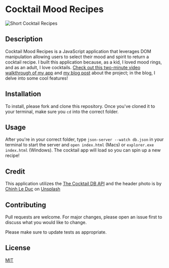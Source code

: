 # Cocktail Mood Recipes 

![Short Cocktail Recipes](https://user-images.githubusercontent.com/102639873/177058846-36bdb738-11eb-49dd-b89b-d4e399e5b043.gif)

## Description
Cocktail Mood Recipes is a JavaScript application that leverages DOM manipulation allowing users to select their mood and spirit to return a cocktail recipe. I built this application because, as a kid, I loved mood rings, and as an adult, I love cocktails. [Check out this two-minute video walkthrough of my app](https://youtu.be/APgdl-WwKyM) and [my blog post](https://dev.to/laurentyson85/utilizing-a-nested-get-request-3dj9) about the project; in the blog, I delve into some cool features!


## Installation

To install, please fork and clone this repository. Once you've cloned it to your terminal, make sure you ``cd`` into the correct folder. 


## Usage

After you're in your correct folder, type ``json-server --watch db.json`` in your terminal to start the server and ``open index.html`` (Macs) or ``explorer.exe index.html`` (Windows). The cocktail app will load so you can spin up a new recipe!


## Credit

This application utilizes the [The Cocktail DB API](https://www.thecocktaildb.com/api.php) and the header photo is by [Chinh Le Duc](https://unsplash.com/@mero_dnt?utm_source=unsplash&utm_medium=referral&utm_content=creditCopyText) on [Unsplash](https://unsplash.com/s/photos/cocktail?utm_source=unsplash&utm_medium=referral&utm_content=creditCopyText) 


## Contributing
Pull requests are welcome. For major changes, please open an issue first to discuss what you would like to change.

Please make sure to update tests as appropriate.


## License
[MIT](https://choosealicense.com/licenses/mit/)
